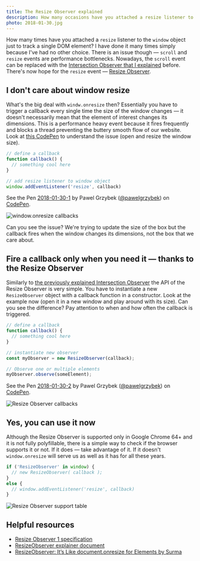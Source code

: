 ```yaml
---
title: The Resize Observer explained
description: How many occasions have you attached a resize listener to a whole document just to track changes on a single DOM element? Those times are over — the Resize Observer is here.
photo: 2018-01-30.jpg
---
```


How many times have you attached a `resize` listener to the `window` object just to track a single DOM element? I have done it many times simply because I've had no other choice. There is an issue though — `scroll` and `resize` events are performance bottlenecks. Nowadays, the `scroll` event can be replaced with the [Intersection Observer that I explained](https://pawelgrzybek.com/the-intersection-observer-api-explained/) before. There's now hope for the `resize` event — [Resize Observer](https://wicg.github.io/ResizeObserver/).

## I don't care about window resize

What's the big deal with `windw.onresize` then? Essentially you have to trigger a callback every single time the size of the window changes — it doesn't necessarily mean that the element of interest changes its dimensions. This is a performance heavy event because it fires frequently and blocks a thread preventing the buttery smooth flow of our website.
Look at [this CodePen](https://codepen.io/pawelgrzybek/pen/qxERYa) to understand the issue (open and resize the window size).

```js
// define a callback
function callback() {
  // something cool here
}

// add resize listener to window object
window.addEventListener('resize', callback)
```

<p>
<p data-height="320" data-theme-id="light" data-slug-hash="qxERYa" data-default-tab="result" data-user="pawelgrzybek" data-embed-version="2" data-pen-title="2018-01-30-1" class="codepen">See the Pen <a href="https://codepen.io/pawelgrzybek/pen/qxERYa/">2018-01-30-1</a> by Pawel Grzybek (<a href="https://codepen.io/pawelgrzybek">@pawelgrzybek</a>) on <a href="https://codepen.io">CodePen</a>.</p>
<script async src="https://production-assets.codepen.io/assets/embed/ei.js"></script>
</p>

![window.onresize callbacks](/photos/2018-01-30-1.gif)

Can you see the issue? We're trying to update the size of the box but the callback fires when the window changes its dimensions, not the box that we care about.

## Fire a callback only when you need it — thanks to the Resize Observer

Similarly to [the previously explained Intersection Observer](https://pawelgrzybek.com/the-intersection-observer-api-explained/) the API of the Resize Observer is very simple. You have to instantiate a new `ResizeObserver` object with a callback function in a constructor. Look at the example now (open it in a new window and play around with its size). Can you see the difference? Pay attention to when and how often the callback is triggered.

```js
// define a callback
function callback() {
  // something cool here
}

// instantiate new observer
const myObserver = new ResizeObserver(callback);

// Observe one or multiple elements
myObserver.observe(someElement);
```

<p>
<p data-height="320" data-theme-id="light" data-slug-hash="paveWg" data-default-tab="result" data-user="pawelgrzybek" data-embed-version="2" data-pen-title="2018-01-30-2" class="codepen">See the Pen <a href="https://codepen.io/pawelgrzybek/pen/paveWg/">2018-01-30-2</a> by Pawel Grzybek (<a href="https://codepen.io/pawelgrzybek">@pawelgrzybek</a>) on <a href="https://codepen.io">CodePen</a>.</p>
<script async src="https://production-assets.codepen.io/assets/embed/ei.js"></script>
</p>

![Resize Observer callbacks](/photos/2018-01-30-2.gif)

## Yes, you can use it now

Although the Resize Observer is supported only in Google Chrome 64+ and it is not fully polyfillable, there is a simple way to check if the browser supports it or not. If it does — take advantage of it. If it doesn't `window.onresize` will serve us as well as it has for all these years.

```js
if ('ResizeObserver' in window) {
  // new ResizeObserver( callback );
}
else {
  // window.addEventListener('resize', callback)
}
```

![Resize Observer support table](/photos/2018-01-30-3.jpg)

## Helpful resources

- [Resize Observer 1 specification](https://wicg.github.io/ResizeObserver/)
- [ResizeObserver explainer document](https://github.com/WICG/ResizeObserver/blob/master/explainer.md)
- [ResizeObserver: It’s Like document.onresize for Elements by Surma](https://developers.google.com/web/updates/2016/10/resizeobserver)
